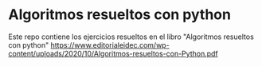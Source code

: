 # Algoritmos resueltos con python

Este repo contiene los ejercicios resueltos en el libro "Algoritmos resueltos con python" https://www.editorialeidec.com/wp-content/uploads/2020/10/Algoritmos-resueltos-con-Python.pdf
